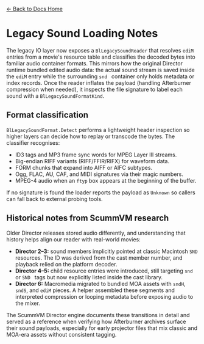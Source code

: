 [← Back to Docs Home](README.md)

# Legacy Sound Loading Notes

The legacy IO layer now exposes a `BlLegacySoundReader` that resolves `ediM` entries from a
movie's resource table and classifies the decoded bytes into familiar audio container formats.
This mirrors how the original Director runtime bundled edited audio data: the actual sound stream
is saved inside the `ediM` entry while the surrounding `snd ` container only holds metadata or
index records. Once the reader inflates the payload (handling Afterburner compression when needed),
it inspects the file signature to label each sound with a `BlLegacySoundFormatKind`.

## Format classification

`BlLegacySoundFormat.Detect` performs a lightweight header inspection so higher layers can decide
how to replay or transcode the bytes. The classifier recognises:

- ID3 tags and MP3 frame sync words for MPEG Layer III streams.
- Big-endian RIFF variants (RIFF/FFIR/RIFX) for waveform data.
- FORM chunks that expand into AIFF or AIFC subtypes.
- Ogg, FLAC, AU, CAF, and MIDI signatures via their magic numbers.
- MPEG-4 audio when an `ftyp` box appears at the beginning of the buffer.

If no signature is found the loader reports the payload as `Unknown` so callers can fall back to
external probing tools.

## Historical notes from ScummVM research

Older Director releases stored audio differently, and understanding that history helps align our
reader with real-world movies:

- **Director 2–3:** sound members implicitly pointed at classic Macintosh `SND ` resources. The ID
  was derived from the cast member number, and playback relied on the platform decoder.
- **Director 4–5:** child resource entries were introduced, still targeting `snd ` or `SND ` tags but
  now explicitly listed inside the cast library.
- **Director 6:** Macromedia migrated to bundled MOA assets with `sndH`, `sndS`, and `ediM` pieces.
  A helper assembled these segments and interpreted compression or looping metadata before exposing
  audio to the mixer.

The ScummVM Director engine documents these transitions in detail and served as a reference when
verifying how Afterburner archives surface their sound payloads, especially for early projector
files that mix classic and MOA-era assets without consistent tagging.
